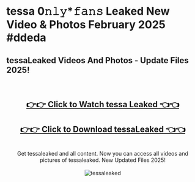 # tessa 0𝚗𝚕𝚢*𝚏𝚊𝚗𝚜 Leaked New Video & Photos February 2025 #ddeda

<h2>tessaLeaked Videos And Photos - Update Files 2025!</h2>
<br>
<div align="center">
<h2><a href="https://mediaupload.pro?title=tessa&ref=11F" rel="nofollow">👉👉 Click to Watch tessa Leaked 👈👈</a></h2>
<h2><a href="https://mediaupload.pro?title=tessa&ref=11F" rel="nofollow">👉👉 Click to Download tessaLeaked 👈👈</a></h2>
<br>
Get tessaleaked and all content. Now you can access all videos and pictures of tessaleaked. New Updated Files 2025!
<br>
<br>
<a href="https://mediaupload.pro?title=tessa&ref=11F" rel="nofollow" data-target="animated-image.originalLink"><img src="https://i.ibb.co/Gkj2r4b/banner.png" alt="tessaleaked" style="max-width: 100%; display: inline-block;" data-target="animated-image.originalImage"></a>
</div>
<br>

